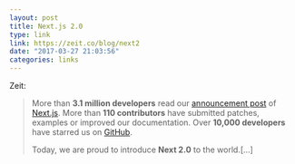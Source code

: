```yaml
---
layout: post
title: Next.js 2.0
type: link
link: https://zeit.co/blog/next2
date: "2017-03-27 21:03:56"
categories: links
---
```

Zeit:
>More than **3.1 million developers** read our [announcement post](https://zeit.co/blog/next) of [Next.js](https://github.com/zeit/next.js). More than **110 contributors** have submitted patches, examples or improved our documentation. Over **10,000 developers** have starred us on [GitHub](https://github.com/zeit/next.js).
>
>Today, we are proud to introduce **Next 2.0** to the world.[…]
